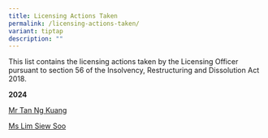 ```yaml
---
title: Licensing Actions Taken
permalink: /licensing-actions-taken/
variant: tiptap
description: ""
---
```

<p>This list contains the licensing actions taken by the Licensing Officer
pursuant to section 56 of the Insolvency, Restructuring and Dissolution
Act 2018.</p>
<p></p>
<p><strong>2024</strong>
</p>
<p><a href="/information-for-public/licensing-actions-taken/2024/mr-tan-ng-kuang/" rel="noopener noreferrer nofollow" target="_blank">Mr Tan Ng Kuang</a>
</p>
<p><a href="information-for-public/licensing-actions-taken/2024/ms-lim-siew-soo/" rel="noopener noreferrer nofollow" target="_blank">Ms Lim Siew Soo</a>
</p>